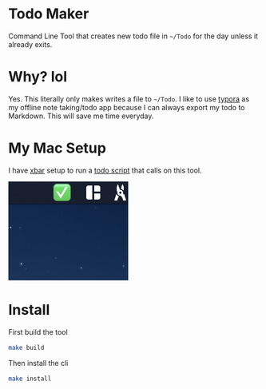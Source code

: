 # Todo Maker

Command Line Tool that creates new todo file in `~/Todo` for the day unless it already exits.

# Why? lol

Yes. This literally only makes writes a file to `~/Todo`. I like to use [typora](https://typora.io/) as my offline note taking/todo app because I can always export my todo to Markdown. This will save me time everyday.

# My Mac Setup

I have [xbar](https://github.com/matryer/xbar) setup to run a [todo script](xbar_script/todo.sh) that calls on this tool.

![screenshot](https://raw.githubusercontent.com/j0no/todo-maker/main/.github/xbar_example.png)

 # Install

 First build the tool

```bash
make build
```

Then install the cli

```bash
make install
```







